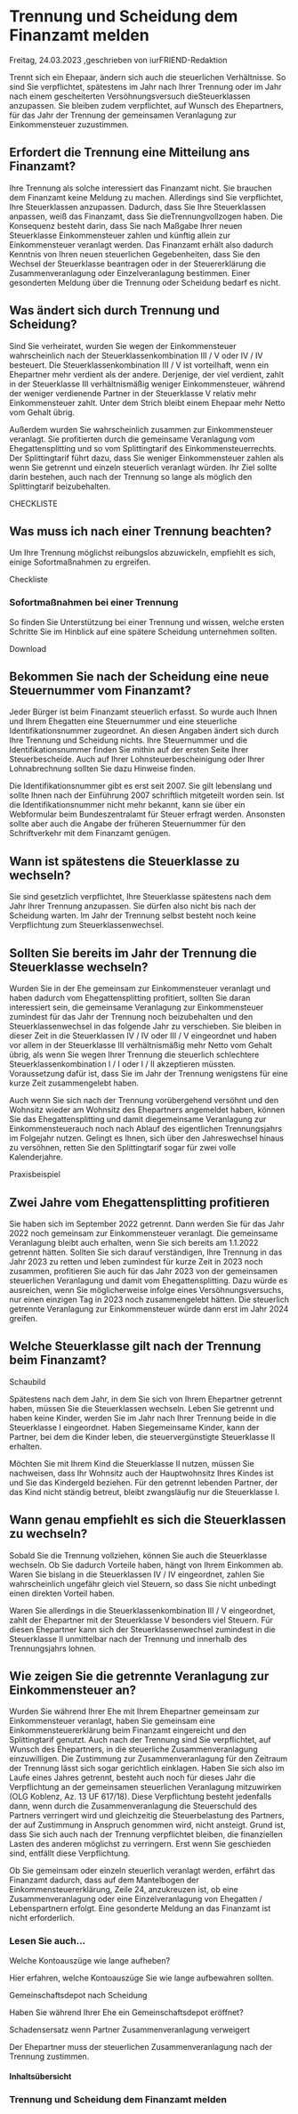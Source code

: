 # Trennung und Scheidung dem Finanzamt melden

Freitag, 24.03.2023 ,geschrieben von iurFRIEND-Redaktion

Trennt sich ein Ehepaar, ändern sich auch die steuerlichen Verhältnisse. So sind Sie verpflichtet, spätestens im Jahr nach Ihrer Trennung oder im Jahr nach einem gescheiterten Versöhnungsversuch dieSteuerklassen anzupassen. Sie bleiben zudem verpflichtet, auf Wunsch des Ehepartners, für das Jahr der Trennung der gemeinsamen Veranlagung zur Einkommensteuer zuzustimmen.

## Erfordert die Trennung eine Mitteilung ans Finanzamt?

Ihre Trennung als solche interessiert das Finanzamt nicht. Sie brauchen dem Finanzamt keine Meldung zu machen. Allerdings sind Sie verpflichtet, Ihre Steuerklassen anzupassen. Dadurch, dass Sie Ihre Steuerklassen anpassen, weiß das Finanzamt, dass Sie dieTrennungvollzogen haben. Die Konsequenz besteht darin, dass Sie nach Maßgabe Ihrer neuen Steuerklasse Einkommensteuer zahlen und künftig allein zur Einkommensteuer veranlagt werden. Das Finanzamt erhält also dadurch Kenntnis von Ihren neuen steuerlichen Gegebenheiten, dass Sie den Wechsel der Steuerklasse beantragen oder in der Steuererklärung die Zusammenveranlagung oder Einzelveranlagung bestimmen. Einer gesonderten Meldung über die Trennung oder Scheidung bedarf es nicht.

## Was ändert sich durch Trennung und Scheidung?

Sind Sie verheiratet, wurden Sie wegen der Einkommensteuer wahrscheinlich nach der Steuerklassenkombination III / V oder IV / IV besteuert. Die Steuerklassenkombination III / V ist vorteilhaft, wenn ein Ehepartner mehr verdient als der andere. Derjenige, der viel verdient, zahlt in der Steuerklasse III verhältnismäßig weniger Einkommensteuer, während der weniger verdienende Partner in der Steuerklasse V relativ mehr Einkommensteuer zahlt. Unter dem Strich bleibt einem Ehepaar mehr Netto vom Gehalt übrig.

Außerdem wurden Sie wahrscheinlich zusammen zur Einkommensteuer veranlagt. Sie profitierten durch die gemeinsame Veranlagung vom Ehegattensplitting und so vom Splittingtarif des Einkommensteuerrechts. Der Splittingtarif führt dazu, dass Sie weniger Einkommensteuer zahlen als wenn Sie getrennt und einzeln steuerlich veranlagt würden. Ihr Ziel sollte darin bestehen, auch nach der Trennung so lange als möglich den Splittingtarif beizubehalten.

CHECKLISTE

## Was muss ich nach einer Trennung beachten?

Um Ihre Trennung möglichst reibungslos abzuwickeln, empfiehlt es sich, einige Sofortmaßnahmen zu ergreifen.

Checkliste

### Sofortmaßnahmen bei einer Trennung

So finden Sie Unterstützung bei einer Trennung und wissen, welche ersten Schritte Sie im Hinblick auf eine spätere Scheidung unternehmen sollten.

Download

## Bekommen Sie nach der Scheidung eine neue Steuernummer vom Finanzamt?

Jeder Bürger ist beim Finanzamt steuerlich erfasst. So wurde auch Ihnen und Ihrem Ehegatten eine Steuernummer und eine steuerliche Identifikationsnummer zugeordnet. An diesen Angaben ändert sich durch Ihre Trennung und Scheidung nichts. Ihre Steuernummer und die Identifikationsnummer finden Sie mithin auf der ersten Seite Ihrer Steuerbescheide. Auch auf Ihrer Lohnsteuerbescheinigung oder Ihrer Lohnabrechnung sollten Sie dazu Hinweise finden.

Die Identifikationsnummer gibt es erst seit 2007. Sie gilt lebenslang und sollte Ihnen nach der Einführung 2007 schriftlich mitgeteilt worden sein. Ist die Identifikationsnummer nicht mehr bekannt, kann sie über ein Webformular beim Bundeszentralamt für Steuer erfragt werden. Ansonsten sollte aber auch die Angabe der früheren Steuernummer für den Schriftverkehr mit dem Finanzamt genügen.

## Wann ist spätestens die Steuerklasse zu wechseln?

Sie sind gesetzlich verpflichtet, Ihre Steuerklasse spätestens nach dem Jahr Ihrer Trennung anzupassen. Sie dürfen also nicht bis nach der Scheidung warten. Im Jahr der Trennung selbst besteht noch keine Verpflichtung zum Steuerklassenwechsel.

## Sollten Sie bereits im Jahr der Trennung die Steuerklasse wechseln?

Wurden Sie in der Ehe gemeinsam zur Einkommensteuer veranlagt und haben dadurch vom Ehegattensplitting profitiert, sollten Sie daran interessiert sein, die gemeinsame Veranlagung zur Einkommensteuer zumindest für das Jahr der Trennung noch beizubehalten und den Steuerklassenwechsel in das folgende Jahr zu verschieben. Sie bleiben in dieser Zeit in die Steuerklassen IV / IV oder III / V eingeordnet und haben vor allem in der Steuerklasse III verhältnismäßig mehr Netto vom Gehalt übrig, als wenn Sie wegen Ihrer Trennung die steuerlich schlechtere Steuerklassenkombination I / I oder I / II akzeptieren müssten. Voraussetzung dafür ist, dass Sie im Jahr der Trennung wenigstens für eine kurze Zeit zusammengelebt haben.

Auch wenn Sie sich nach der Trennung vorübergehend versöhnt und den Wohnsitz wieder am Wohnsitz des Ehepartners angemeldet haben, können Sie das Ehegattensplitting und damit diegemeinsame Veranlagung zur Einkommensteuerauch noch nach Ablauf des eigentlichen Trennungsjahrs im Folgejahr nutzen. Gelingt es Ihnen, sich über den Jahreswechsel hinaus zu versöhnen, retten Sie den Splittingtarif sogar für zwei volle Kalenderjahre.

Praxisbeispiel

## Zwei Jahre vom Ehegattensplitting profitieren

Sie haben sich im September 2022 getrennt. Dann werden Sie für das Jahr 2022 noch gemeinsam zur Einkommensteuer veranlagt. Die gemeinsame Veranlagung bleibt auch erhalten, wenn Sie sich bereits am 1.1.2022 getrennt hätten. Sollten Sie sich darauf verständigen, Ihre Trennung in das Jahr 2023 zu retten und leben zumindest für kurze Zeit in 2023 noch zusammen, profitieren Sie auch für das Jahr 2023 von der gemeinsamen steuerlichen Veranlagung und damit vom Ehegattensplitting. Dazu würde es ausreichen, wenn Sie möglicherweise infolge eines Versöhnungsversuchs, nur einen einzigen Tag in 2023 noch zusammengelebt hätten. Die steuerlich getrennte Veranlagung zur Einkommensteuer würde dann erst im Jahr 2024 greifen.

## Welche Steuerklasse gilt nach der Trennung beim Finanzamt?

Schaubild

Spätestens nach dem Jahr, in dem Sie sich von Ihrem Ehepartner getrennt haben, müssen Sie die Steuerklassen wechseln. Leben Sie getrennt und haben keine Kinder, werden Sie im Jahr nach Ihrer Trennung beide in die Steuerklasse I eingeordnet. Haben Siegemeinsame Kinder, kann der Partner, bei dem die Kinder leben, die steuervergünstigte Steuerklasse II erhalten.

Möchten Sie mit Ihrem Kind die Steuerklasse II nutzen, müssen Sie nachweisen, dass Ihr Wohnsitz auch der Hauptwohnsitz Ihres Kindes ist und Sie das Kindergeld beziehen. Für den getrennt lebenden Partner, der das Kind nicht ständig betreut, bleibt zwangsläufig nur die Steuerklasse I.

## Wann genau empfiehlt es sich die Steuerklassen zu wechseln?

Sobald Sie die Trennung vollziehen, können Sie auch die Steuerklasse wechseln. Ob Sie dadurch Vorteile haben, hängt von Ihrem Einkommen ab. Waren Sie bislang in die Steuerklassen IV / IV eingeordnet, zahlen Sie wahrscheinlich ungefähr gleich viel Steuern, so dass Sie nicht unbedingt einen direkten Vorteil haben.

Waren Sie allerdings in die Steuerklassenkombination III / V eingeordnet, zahlt der Ehepartner mit der Steuerklasse V besonders viel Steuern. Für diesen Ehepartner kann sich der Steuerklassenwechsel zumindest in die Steuerklasse II unmittelbar nach der Trennung und innerhalb des Trennungsjahrs lohnen.

## Wie zeigen Sie die getrennte Veranlagung zur Einkommensteuer an?

Wurden Sie während Ihrer Ehe mit Ihrem Ehepartner gemeinsam zur Einkommensteuer veranlagt, haben Sie gemeinsam eine Einkommensteuererklärung beim Finanzamt eingereicht und den Splittingtarif genutzt. Auch nach der Trennung sind Sie verpflichtet, auf Wunsch des Ehepartners, in die steuerliche Zusammenveranlagung einzuwilligen. Die Zustimmung zur Zusammenveranlagung für den Zeitraum der Trennung lässt sich sogar gerichtlich einklagen. Haben Sie sich also im Laufe eines Jahres getrennt, besteht auch noch für dieses Jahr die Verpflichtung an der gemeinsamen steuerlichen Veranlagung mitzuwirken (OLG Koblenz, Az. 13 UF 617/18). Diese Verpflichtung besteht jedenfalls dann, wenn durch die Zusammenveranlagung die Steuerschuld des Partners verringert wird und gleichzeitig die Steuerbelastung des Partners, der auf Zustimmung in Anspruch genommen wird, nicht ansteigt. Grund ist, dass Sie sich auch nach der Trennung verpflichtet bleiben, die finanziellen Lasten des anderen möglichst zu verringern. Erst wenn Sie geschieden sind, entfällt diese Verpflichtung.

Ob Sie gemeinsam oder einzeln steuerlich veranlagt werden, erfährt das Finanzamt dadurch, dass auf dem Mantelbogen der Einkommensteuererklärung, Zeile 24, anzukreuzen ist, ob eine Zusammenveranlagung oder eine Einzelveranlagung von Ehegatten / Lebenspartnern erfolgt. Eine gesonderte Meldung an das Finanzamt ist nicht erforderlich.

### Lesen Sie auch...

Welche Kontoauszüge wie lange aufheben?

Hier erfahren, welche Kontoauszüge Sie wie lange aufbewahren sollten.

Gemeinschaftsdepot nach Scheidung

Haben Sie während Ihrer Ehe ein Gemeinschaftsdepot eröffnet?

Schadensersatz wenn Partner Zusammenveranlagung verweigert

Der Ehepartner muss der steuerlichen Zusammenveranlagung nach der Trennung zustimmen.

#### Inhaltsübersicht

### Trennung und Scheidung dem Finanzamt melden